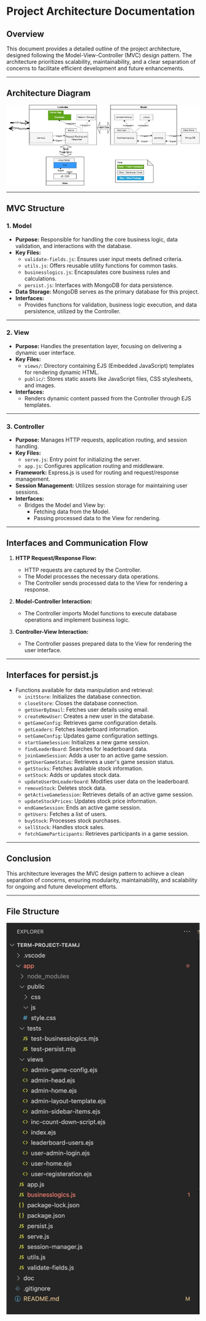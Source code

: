 # **Project Architecture Documentation**

## **Overview**
This document provides a detailed outline of the project architecture, designed following the Model-View-Controller (MVC) design pattern. The architecture prioritizes scalability, maintainability, and a clear separation of concerns to facilitate efficient development and future enhancements.

---

## **Architecture Diagram**
![figure Web Architecture](images/TeamJ_Architecture_Updated.jpg)

---

## **MVC Structure**

### **1. Model**
- **Purpose:** Responsible for handling the core business logic, data validation, and interactions with the database.
- **Key Files:**
  - `validate-fields.js`: Ensures user input meets defined criteria.
  - `utils.js`: Offers reusable utility functions for common tasks.
  - `businesslogics.js`: Encapsulates core business rules and calculations.
  - `persist.js`: Interfaces with MongoDB for data persistence.
- **Data Storage:** MongoDB serves as the primary database for this project.
- **Interfaces:** 
  - Provides functions for validation, business logic execution, and data persistence, utilized by the Controller.

---

### **2. View**
- **Purpose:** Handles the presentation layer, focusing on delivering a dynamic user interface.
- **Key Files:**
  - `views/`: Directory containing EJS (Embedded JavaScript) templates for rendering dynamic HTML.
  - `public/`: Stores static assets like JavaScript files, CSS stylesheets, and images.
- **Interfaces:**
  - Renders dynamic content passed from the Controller through EJS templates.

---

### **3. Controller**
- **Purpose:** Manages HTTP requests, application routing, and session handling.
- **Key Files:**
  - `serve.js`: Entry point for initializing the server.
  - `app.js`: Configures application routing and middleware.
- **Framework:** Express.js is used for routing and request/response management.
- **Session Management:** Utilizes session storage for maintaining user sessions.
- **Interfaces:**
  - Bridges the Model and View by:
    - Fetching data from the Model.
    - Passing processed data to the View for rendering.

---

## **Interfaces and Communication Flow**
1. **HTTP Request/Response Flow:**
   - HTTP requests are captured by the Controller.
   - The Model processes the necessary data operations.
   - The Controller sends processed data to the View for rendering a response.

2. **Model-Controller Interaction:**
   - The Controller imports Model functions to execute database operations and implement business logic.

3. **Controller-View Interaction:**
   - The Controller passes prepared data to the View for rendering the user interface.

---

## **Interfaces for persist.js**
- Functions available for data manipulation and retrieval:
  - `initStore`: Initializes the database connection.
  - `closeStore`: Closes the database connection.
  - `getUserByEmail`: Fetches user details using email.
  - `createNewUser`: Creates a new user in the database.
  - `getGameConfig`: Retrieves game configuration details.
  - `getLeaders`: Fetches leaderboard information.
  - `setGameConfig`: Updates game configuration settings.
  - `startGameSession`: Initializes a new game session.
  - `findLeaderBoard`: Searches for leaderboard data.
  - `joinGameSession`: Adds a user to an active game session.
  - `getUserGameStatus`: Retrieves a user's game session status.
  - `getStocks`: Fetches available stock information.
  - `setStock`: Adds or updates stock data.
  - `updateUserOnLeaderboard`: Modifies user data on the leaderboard.
  - `removeStock`: Deletes stock data.
  - `getActiveGameSession`: Retrieves details of an active game session.
  - `updateStockPrices`: Updates stock price information.
  - `endGameSession`: Ends an active game session.
  - `getUsers`: Fetches a list of users.
  - `buyStock`: Processes stock purchases.
  - `sellStock`: Handles stock sales.
  - `fetchGameParticipants`: Retrieves participants in a game session.

---

## **Conclusion**
This architecture leverages the MVC design pattern to achieve a clean separation of concerns, ensuring modularity, maintainability, and scalability for ongoing and future development efforts.

---

## **File Structure**

![figure Web Architecture](images/Directories_02.jpg)
